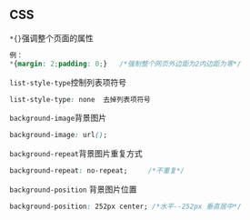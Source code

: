 
## CSS


`*{}`强调整个页面的属性

```css
例：
*{margin: 2;padding: 0;}   /*强制整个网页外边距为2内边距为零*/
```

`list-style-type`控制列表项符号
```css
list-style-type: none  去掉列表项符号
```


`background-image`背景图片

```css
background-image: url();  

```

`background-repeat`背景图片重复方式
```css
background-repeat: no-repeat;     /*不重复*/
```


`background-position` 背景图片位置    

```css
background-position: 252px center; /*水平--252px 垂直居中*/
```